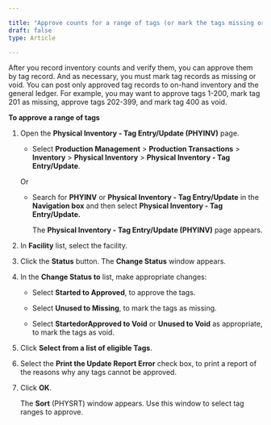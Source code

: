 ```yaml
---

title: "Approve counts for a range of tags (or mark the tags missing or void)"
draft: false
type: Article

---
```


After you record inventory counts and verify them, you can approve them by tag record. And as necessary, you must mark tag records as missing or void. You can post only approved tag records to on-hand inventory and the general ledger. For example, you may want to approve tags 1-200, mark tag 201 as missing, approve tags 202-399, and mark tag 400 as void.

**To approve a range of tags**

1. Open the **Physical Inventory - Tag Entry/Update (PHYINV)** page.

    - Select **Production Management** > **Production Transactions** > **Inventory** > **Physical Inventory** > **Physical Inventory - Tag Entry/Update**.

    Or

    - Search for **PHYINV** or **Physical Inventory - Tag Entry/Update** in the **Navigation box** and then select **Physical Inventory - Tag Entry/Update.**

        The **Physical Inventory - Tag Entry/Update (PHYINV)** page appears.

2. In **Facility** list, select the facility.

3. Click the **Status** button. The **Change Status** window appears.

4. In the **Change Status to** list, make appropriate changes:

    - Select **Started to Approved**, to approve the tags.

    - Select **Unused to Missing**, to mark the tags as missing.

    - Select **StartedorApproved to Void** or **Unused to Void** as appropriate, to mark the tags as void.

5. Click **Select from a list of eligible Tags**.

6. Select the **Print the Update Report Error** check box, to print a report of the reasons why any tags cannot be approved.

7. Click **OK**.

    The **Sort** (PHYSRT) window appears. Use this window to select tag ranges to approve.

​
